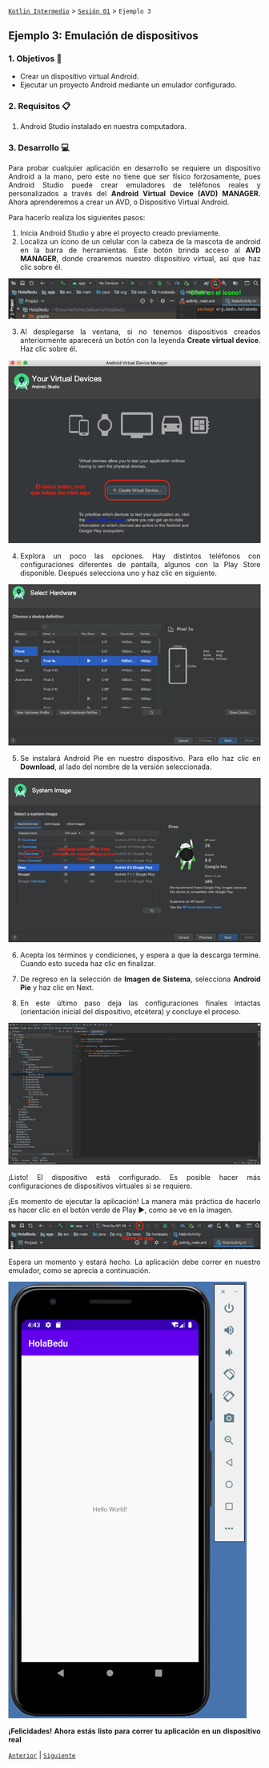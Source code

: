 [`Kotlin Intermedio`](../../Readme.md) > [`Sesión 01`](../Readme.md) > `Ejemplo 3`

## Ejemplo 3: Emulación de dispositivos

<div style="text-align: justify;">

### 1. Objetivos :dart:

- Crear un dispositivo virtual Android.
- Ejecutar un proyecto Android mediante un emulador configurado.

### 2. Requisitos :clipboard:

1. Android Studio instalado en nuestra computadora.

### 3. Desarrollo :computer:

Para probar cualquier aplicación en desarrollo se requiere un dispositivo Android a la mano, pero este no tiene que ser físico forzosamente, pues Android Studio puede crear emuladores de teléfonos reales y personalizados a través del __Android Virtual Device (AVD) MANAGER.__ Ahora aprenderemos a crear un AVD, o Dispositivo Virtual Android.

Para hacerlo realiza los siguientes pasos:

1. Inicia Android Studio y abre el proyecto creado previamente.
2. Localiza un ícono de un celular con la cabeza de la mascota de android en la barra de herramientas. Este botón brinda acceso al __AVD MANAGER__, donde crearemos nuestro dispositivo virtual, así que haz clic sobre él.


![imagen](images/01.png)

3. Al desplegarse la ventana, si no tenemos dispositivos creados anteriormente aparecerá un botón con la leyenda __Create virtual device__. Haz clic sobre él.

![imagen](images/02.png)

4. Explora un poco las opciones. Hay distintos teléfonos con configuraciones diferentes de pantalla, algunos con la Play Store disponible. Después selecciona uno y haz clic en siguiente.

![imagen](images/03.png)

5. Se instalará Android Pie en nuestro dispositivo. Para ello haz clic en __Download__, al lado del nombre de la versión seleccionada.

![imagen](images/04.png)

6. Acepta los términos y condiciones, y espera a que la descarga termine. Cuando esto suceda haz clic en finalizar.

7. De regreso en la selección de __Imagen de Sistema__, selecciona __Android Pie__ y haz clic en Next.

8. En este último paso deja las configuraciones finales intactas (orientación inicial del dispositivo, etcétera) y concluye el proceso.

![imagen](images/05.png)

¡Listo! El dispositivo está configurado. Es posible hacer más configuraciones de dispositivos virtuales si se requiere.

¡Es momento de ejecutar la aplicación! 
La manera más práctica de hacerlo es hacer clic en el botón verde de Play ▶️, como se ve en la imagen.


![imagen](images/06.png)

Espera un momento y estará hecho. La aplicación debe correr en nuestro emulador, como se aprecia a continuación.

![imagen](images/07.png)
  
**¡Felicidades! Ahora estás listo para correr tu aplicación en un dispositivo real**

[`Anterior`](../Ejemplo-02/Readme.md) | [`Siguiente`](../Reto-01/Readme.md)

</div>
